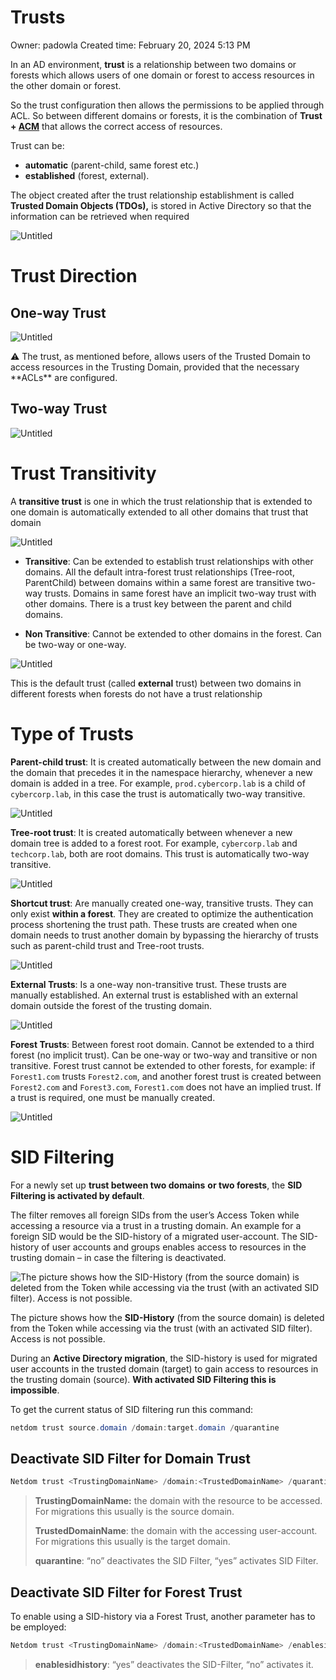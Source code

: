 # Trusts

Owner: padowla
Created time: February 20, 2024 5:13 PM

In an AD environment, **trust** is a relationship between two domains or forests which allows users of one domain or forest to access resources in the other domain or forest.

So the trust configuration then allows the permissions to be applied through ACL. So between different domains or forests, it is the combination of **Trust + [ACM](../Windows%20f07cf3ac2a9f4b1987c2d5a57f0e49eb/ACM%20&%20ACL%20&%20DACL%20&%20SACL%20be5782955ca24173b9d3078fd6e1b6d5.md)** that allows the correct access of resources.

Trust can be:

- **automatic** (parent-child, same forest etc.)
- **established** (forest, external).

The object created after the trust relationship establishment is called **Trusted Domain Objects (TDOs),** is stored in Active Directory so that the information can be retrieved when required

![Untitled](Trusts%20589d3dddc9284091b38927fa5621ba5a/Untitled.png)

# Trust Direction

## One-way Trust

![Untitled](Trusts%20589d3dddc9284091b38927fa5621ba5a/Untitled%201.png)

<aside>
⚠️ The trust, as mentioned before, allows users of the Trusted Domain to access resources in the Trusting Domain, provided that the necessary **ACLs** are configured.

</aside>

## Two-way Trust

![Untitled](Trusts%20589d3dddc9284091b38927fa5621ba5a/Untitled%202.png)

# Trust Transitivity

A **transitive trust** is one in which the trust relationship that is extended to one domain is automatically extended to all other domains that trust that domain

![Untitled](Trusts%20589d3dddc9284091b38927fa5621ba5a/Untitled%203.png)

- **Transitive**: Can be extended to establish trust relationships with other domains. All the default intra-forest trust relationships (Tree-root, ParentChild) between domains within a same forest are transitive two-way trusts.
Domains in same forest have an implicit two-way trust with other domains. There is a trust key between the parent and child domains.

- **Non Transitive**: Cannot be extended to other domains in the forest. Can be two-way or one-way.

![Untitled](Trusts%20589d3dddc9284091b38927fa5621ba5a/Untitled%204.png)

This is the default trust (called **external** trust) between two domains in different forests when forests do not have a trust relationship

# Type of Trusts

**Parent-child trust**: It is created automatically between the new domain and the domain that precedes it in the namespace hierarchy, whenever a new domain is added in a tree. For example, `prod.cybercorp.lab` is a child of `cybercorp.lab`, in this case the trust is automatically two-way transitive.

![Untitled](Trusts%20589d3dddc9284091b38927fa5621ba5a/Untitled%205.png)

**Tree-root trust**: It is created automatically between whenever a new domain tree is added to a forest root. For example, `cybercorp.lab` and `techcorp.lab`, both are root domains. This trust is automatically two-way transitive.

![Untitled](Trusts%20589d3dddc9284091b38927fa5621ba5a/Untitled%206.png)

**Shortcut trust**: Are manually created one-way, transitive trusts. They can only exist **within a forest**. They are created to optimize the authentication process shortening the trust path. These trusts are created when one domain needs to trust another domain by bypassing the hierarchy of trusts such as parent-child trust and Tree-root trusts.

![Untitled](Trusts%20589d3dddc9284091b38927fa5621ba5a/Untitled%207.png)

**External Trusts**: Is a one-way non-transitive trust. These trusts are manually established. An external trust is established with an external domain outside the forest of the trusting domain.

![Untitled](Trusts%20589d3dddc9284091b38927fa5621ba5a/Untitled%208.png)

**Forest Trusts**: Between forest root domain. Cannot be extended to a third forest (no implicit trust). Can be one-way or two-way and transitive or non transitive.
Forest trust cannot be extended to other forests, for example:
if `Forest1.com` trusts `Forest2.com`, and another forest trust is created between `Forest2.com` and `Forest3.com`, `Forest1.com` does not have an implied trust. If a trust is required, one must be manually created.

![Untitled](Trusts%20589d3dddc9284091b38927fa5621ba5a/Untitled%209.png)

# SID Filtering

For a newly set up **trust between two domains** **or two forests**, the **SID Filtering is activated by default**. 

The filter removes all foreign SIDs from the user’s Access Token while accessing a resource via a trust in a trusting domain. An example for a foreign SID would be the SID-history of a migrated user-account. The SID-history of user accounts and groups enables access to resources in the trusting domain – in case the filtering is deactivated.

![The picture shows how the **SID-History** (from the source domain) is deleted from the Token while accessing via the trust (with an activated SID filter). Access is not possible.](Trusts%20589d3dddc9284091b38927fa5621ba5a/Untitled%2010.png)

The picture shows how the **SID-History** (from the source domain) is deleted from the Token while accessing via the trust (with an activated SID filter). Access is not possible.

During an **Active Directory migration**, the SID-history is used for migrated user accounts in the trusted domain (target) to gain access to resources in the trusting domain (source). **With activated SID Filtering this is impossible**.

To get the current status of SID filtering run this command:

```powershell
netdom trust source.domain /domain:target.domain /quarantine
```

## **Deactivate SID Filter for Domain Trust**

```powershell
Netdom trust <TrustingDomainName> /domain:<TrustedDomainName> /quarantine:No

```

> **TrustingDomainName:** the domain with the resource to be accessed. For migrations this usually is the source domain.
> 
> 
> **TrustedDomainName**: the domain with the accessing user-account. For migrations this usually is the target domain.
> 
> **quarantine**: “no” deactivates the SID Filter, “yes” activates SID Filter.
> 

## **Deactivate SID Filter for Forest Trust**

To enable using a SID-history via a Forest Trust, another parameter has to be employed:

```powershell
Netdom trust <TrustingDomainName> /domain:<TrustedDomainName> /enablesidhistory:Yes
```

> **enablesidhistory**: “yes” deactivates the SID-Filter, “no” activates it.
>